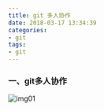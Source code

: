 ```yaml
---
title: git 多人协作
date: 2018-03-17 13:34:39
categories:
- git
tags:
- git
---
```


### 一、git多人协作


![img01](/assets/images/git.png)
